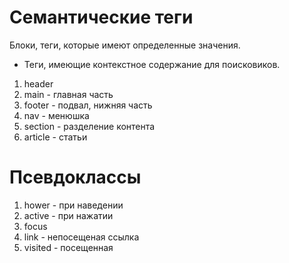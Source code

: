 # Семантические теги

Блоки, теги, которые имеют определенные значения.  
- Теги, имеющие контекстное содержание для поисковиков.  

1. header  
2. main - главная часть
3. footer - подвал, нижняя часть  
4. nav - менюшка
5. section - разделение контента
6. article - cтатьи

# Псевдоклассы
1. hower - при наведении
2. active - при нажатии
3. focus
4. link -  непосещеная ссылка
5. visited - посещенная 

